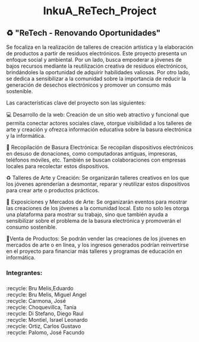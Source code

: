 <h1 align="center"> InkuA_ReTech_Project </h1>

## ♻ "ReTech - Renovando Oportunidades" 
Se focaliza en la realización de talleres de creación artística y la elaboración de productos a partir de residuos electrónicos. Este proyecto presenta un enfoque social y ambiental. Por un lado, busca empoderar a jóvenes de bajos recursos mediante la reutilización creativa de residuos electrónicos, brindándoles la oportunidad de adquirir habilidades valiosas. Por otro lado, se dedica a sensibilizar a la comunidad sobre la importancia de reducir la generación de desechos electrónicos y promover un consumo más sostenible.

Las características clave del proyecto son las siguientes:

 💻 Desarrollo de la web: Creación de  un sitio web atractivo y funcional que permita conectar actores sociales clave, otorgue visibilidad a los talleres de arte y creación y ofrezca información educativa sobre la basura electrónica y la informática.

🚮 Recopilación de Basura Electrónica: Se  recopilan dispositivos electrónicos en desuso de donaciones, como computadoras antiguas, impresoras, teléfonos móviles, etc. También se buscan colaboraciones con empresas locales para recolectar estos dispositivos.

♻️ Talleres de Arte y Creación: Se organizarán talleres creativos en los que los jóvenes aprenderían a desmontar, reparar y reutilizar estos dispositivos para crear arte o productos prácticos. 

🚻 Exposiciones y Mercados de Arte: Se organizarán eventos para mostrar las creaciones de los jóvenes a la comunidad local. Esto no solo les otorga una plataforma para mostrar su trabajo, sino que también ayuda a sensibilizar sobre el problema de la basura electrónica y promoverán el consumo sostenible.

🛒Venta de Productos: Se podrán vender las creaciones de los jóvenes en mercados de arte o en línea, y los ingresos generados podrían reinvertirse en el proyecto para financiar más talleres y programas de educación en informática.



<h3 align="left">Integrantes:</h3>

###

<p align="left">:recycle: Bru Melis,Eduardo<br>:recycle: Bru Melis, Miguel Angel<br>:recycle: Carmona, José<br>:recycle: Choquevillca, Tania<br>:recycle: Di Stefano, Diego Raul<br>:recycle: Montiel, Israel Leonardo<br>:recycle: Ortiz, Carlos Gustavo <br>:recycle: Palomo, José Facundo<br></p>



